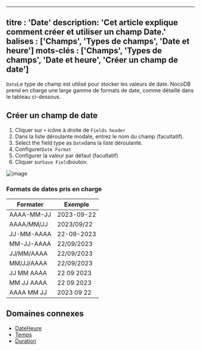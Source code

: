***

titre : 'Date'
description: 'Cet article explique comment créer et utiliser un champ Date.'
balises : \['Champs', 'Types de champs', 'Date et heure']
mots-clés : \['Champs', 'Types de champs', 'Date et heure', 'Créer un champ de date']
-------------------------------------------------------------------------------------

`Date`Le type de champ est utilisé pour stocker les valeurs de date. NocoDB prend en charge une large gamme de formats de date, comme détaillé dans le tableau ci-dessous.

## Créer un champ de date

1. Cliquer sur `+` icône à droite de `Fields header`
2. Dans la liste déroulante modale, entrez le nom du champ (facultatif).
3. Select the field type as `Date`dans la liste déroulante.
4. Configurer`Date Format`
5. Configurer la valeur par défaut (facultatif)
6. Cliquer sur`Save Field`bouton.

![image](/img/v2/fields/types/date.png)

### Formats de dates pris en charge

| Formater | Exemple |
|--------------|--------------|
| AAAA-MM-JJ | 2023-09-22 |
| AAAA/MM/JJ | 2023/09/22 |
| JJ-MM-AAAA | 22-09-2023 |
| MM-JJ-AAAA | 22/09/2023 |
| JJ/MM/AAAA | 22/09/2023 |
| MM/JJ/AAAA | 22/09/2023 |
| JJ MM AAAA | 22 09 2023 |
| MM JJ AAAA | 22 09 2023 |
| AAAA MM JJ | 2023 09 22 |

## Domaines connexes

* [DateHeure](010.date-time.md)
* [Temps](030.time.md)
* [Duration](040.duration.md)
